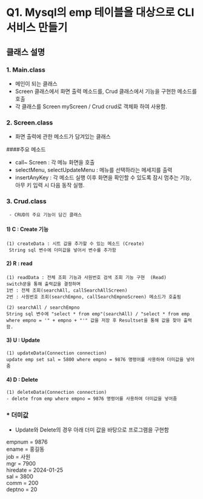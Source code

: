 # Q1. Mysql의 emp 테이블을 대상으로 CLI 서비스 만들기

## 클래스 설명

### 1. Main.class
 - 메인이 되는 클래스
 - Screen 클래스에서 화면 출력 메소드를, Crud 클래스에서 기능을 구현한 메소드를 호출
 - 각 클래스를 Screen myScreen / Crud crud로 객체화 하여 사용함.


### 2. Screen.class
 - 화면 출력에 관한 메소드가 담겨있는 클래스
   
####주요 메소드
 - call~ Screen : 각 메뉴 화면을 호출
 - selectMenu, selectUpdateMenu : 메뉴를 선택하라는 메세지를 출력
 - insertAnyKey : 각 메소드 실행 이후 화면을 확인할 수 있도록 잠시 멈추는 기능, 아무 키 입력 시 다음 동작 실행.


### 3. Crud.class
     - CRUD의 주요 기능이 담긴 클래스
#### 1) C : Create 기능
    (1) createData : 시트 값을 추가할 수 있는 메소드 (Create)
     String sql 변수에 더미값을 넣어서 변수를 추가함
     
#### 2) R : read
    (1) readData : 전체 조회 기능과 사원번호 검색 조회 기능 구현  (Read)
    switch문을 통해 출력값을 결정하며
    1번 : 전체 조회(searchAll, callSearchAllScreen)
    2번 : 사원번호 조회(searchEmpno, callSearchEmpnoScreen) 메소드가 호출됨

    (2) searchAll / searchEmpno
    String sql 변수에 "select * from emp"(searchAll) / "select * from emp where empno = '" + empno + "'" 값을 저장 후 Resultset을 통해 값을 찾아 출력함.


#### 3) U : Update
    (1) updateData(Connection connection)
    update emp set sal = 5800 where empno = 9876 명령어를 사용하여 더미값을 넣어줌

#### 4) D : Delete
    (1) deleteData(Connection connection)
	- delete from emp where empno = 9876 명령어를 사용하여 더미값을 넣어줌


### * 더미값
 - Update와 Delete의 경우 아래 더미 값을 바탕으로 프로그램을 구현함

 empnum = 9876<br>
 ename = 홍길동<br>
 job = 사원 <br>
 mgr = 7900<br>
 hiredate = 2024-01-25<br>
 sal = 3800<br>
 comm = 200<br>
 deptno = 20<br>
